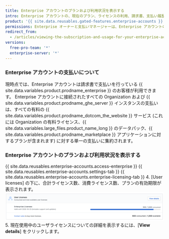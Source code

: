 ```yaml
---
title: Enterprise アカウントのプランおよび利用状況を表示する
intro: Enterprise アカウントの、現在のプラン、ライセンスの利用、請求書、支払い履歴、その他支払い情報を表示できます。
product: '{{ site.data.reusables.gated-features.enterprise-accounts }}'
permissions: Enterprise オーナーと支払いマネージャーは、Enterprise アカウントの支払い設定すべてに対するアクセスおよび管理が可能です。 支払いマネージャーの管理に関する詳細は、「Enterprise アカウントを管理するようユーザを招待する (/articles/inviting-people-to-manage-your-enterprise-account)」を参照してください。
redirect_from:
  - /articles/viewing-the-subscription-and-usage-for-your-enterprise-account
versions:
  free-pro-team: '*'
  enterprise-server: '*'
---
```


### Enterprise アカウントの支払いについて

現時点では、Enterprise アカウントは請求書で支払いを行っている {{ site.data.variables.product.prodname_enterprise }} のお客様が利用できます。 Enterprise アカウントに接続されたすべての Organization および {{ site.data.variables.product.prodname_ghe_server }} インスタンスの支払いは、すべての有料の {{ site.data.variables.product.prodname_dotcom_the_website }} サービス (これには Organization の有料ライセンス、{{ site.data.variables.large_files.product_name_long }} のデータパック、{{ site.data.variables.product.prodname_marketplace }} アプリケーションに対するプランが含まれます) に対する単一の支払いに集約されます。

### Enterprise アカウントのプランおよび利用状況を表示する

{{ site.data.reusables.enterprise-accounts.access-enterprise }}
{{ site.data.reusables.enterprise-accounts.settings-tab }}
{{ site.data.reusables.enterprise-accounts.enterprise-licensing-tab }}
4. [User licenses] の下に、合計ライセンス数、消費ライセンス数、プランの有効期限が表示されます。 ![Enterprise 支払い設定のライセンスおよびプラン情報](/assets/images/help/business-accounts/billing-license-info.png)
5. 現在使用中のユーザライセンスについての詳細を表示するには、[**View details**] をクリックします。
